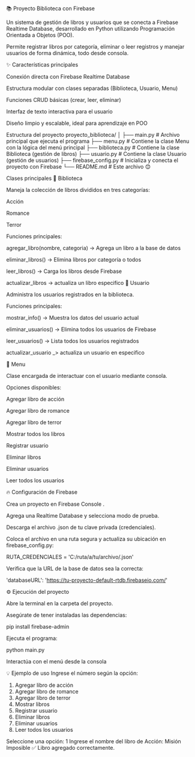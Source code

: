 📚 Proyecto Biblioteca con Firebase 

Un sistema de gestión de libros y usuarios que se conecta a Firebase Realtime Database, desarrollado en Python utilizando Programación Orientada a Objetos (POO).

Permite registrar libros por categoría, eliminar o leer registros y manejar usuarios de forma dinámica, todo desde consola.

✨ Características principales

Conexión directa con Firebase Realtime Database

Estructura modular con clases separadas (Biblioteca, Usuario, Menu)

Funciones CRUD básicas (crear, leer, eliminar)

Interfaz de texto interactiva para el usuario

Diseño limpio y escalable, ideal para aprendizaje en POO

Estructura del proyecto
proyecto_biblioteca/
│
├── main.py                # Archivo principal que ejecuta el programa
├── menu.py                # Contiene la clase Menu con la lógica del menú principal
├── biblioteca.py          # Contiene la clase Biblioteca (gestión de libros)
├── usuario.py             # Contiene la clase Usuario (gestión de usuarios)
├── firebase_config.py     # Inicializa y conecta el proyecto con Firebase
└── README.md              # Este archivo 😊

Clases principales
📘 Biblioteca

Maneja la colección de libros divididos en tres categorías:

Acción 

Romance 

Terror 

Funciones principales:

agregar_libro(nombre, categoria) → Agrega un libro a la base de datos

eliminar_libros() → Elimina libros por categoría o todos

leer_libros() → Carga los libros desde Firebase

actualizar_libros -> actualiza un libro especifico
👤 Usuario

Administra los usuarios registrados en la biblioteca.

Funciones principales:

mostrar_info() → Muestra los datos del usuario actual

eliminar_usuarios() → Elimina todos los usuarios de Firebase

leer_usuarios() → Lista todos los usuarios registrados

actualizar_usuario _> actualiza un usuario en especifico

🧾 Menu

Clase encargada de interactuar con el usuario mediante consola.

Opciones disponibles:

Agregar libro de acción

Agregar libro de romance

Agregar libro de terror

Mostrar todos los libros

Registrar usuario

Eliminar libros

Eliminar usuarios

Leer todos los usuarios

🔥 Configuración de Firebase

Crea un proyecto en Firebase Console
.

Agrega una Realtime Database y selecciona modo de prueba.

Descarga el archivo .json de tu clave privada (credenciales).

Coloca el archivo en una ruta segura y actualiza su ubicación en firebase_config.py:

RUTA_CREDENCIALES = 'C:/ruta/a/tu/archivo/.json'


Verifica que la URL de la base de datos sea la correcta:

'databaseURL': 'https://tu-proyecto-default-rtdb.firebaseio.com/'

⚙️ Ejecución del proyecto

Abre la terminal en la carpeta del proyecto.

Asegúrate de tener instaladas las dependencias:

pip install firebase-admin


Ejecuta el programa:

python main.py


Interactúa con el menú desde la consola 

💡 Ejemplo de uso
Ingrese el número según la opción:
1. Agregar libro de acción
2. Agregar libro de romance
3. Agregar libro de terror
4. Mostrar libros
5. Registrar usuario
6. Eliminar libros
7. Eliminar usuarios
8. Leer todos los usuarios

Seleccione una opción: 1
Ingrese el nombre del libro de Acción: Misión Imposible
✅ Libro agregado correctamente.
